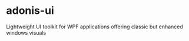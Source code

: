 # adonis-ui
Lightweight UI toolkit for WPF applications offering classic but enhanced windows visuals
